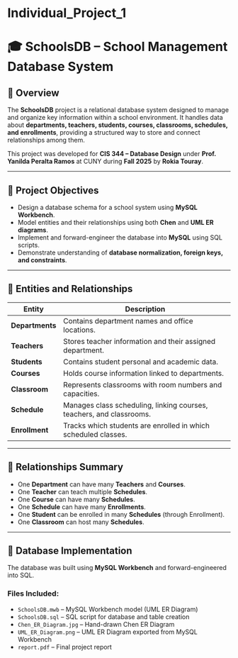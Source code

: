 # Individual_Project_1
# 🎓 SchoolsDB – School Management Database System

## 📘 Overview
The **SchoolsDB** project is a relational database system designed to manage and organize key information within a school environment. It handles data about **departments, teachers, students, courses, classrooms, schedules, and enrollments**, providing a structured way to store and connect relationships among them.

This project was developed for **CIS 344 – Database Design** under **Prof. Yanilda Peralta Ramos** at CUNY during **Fall 2025** by **Rokia Touray**.

---

## 🧠 Project Objectives
- Design a database schema for a school system using **MySQL Workbench**.
- Model entities and their relationships using both **Chen** and **UML ER diagrams**.
- Implement and forward-engineer the database into **MySQL** using SQL scripts.
- Demonstrate understanding of **database normalization, foreign keys, and constraints**.

---

## 🧩 Entities and Relationships

| Entity | Description |
|--------|--------------|
| **Departments** | Contains department names and office locations. |
| **Teachers** | Stores teacher information and their assigned department. |
| **Students** | Contains student personal and academic data. |
| **Courses** | Holds course information linked to departments. |
| **Classroom** | Represents classrooms with room numbers and capacities. |
| **Schedule** | Manages class scheduling, linking courses, teachers, and classrooms. |
| **Enrollment** | Tracks which students are enrolled in which scheduled classes. |

---

## 🔗 Relationships Summary
- One **Department** can have many **Teachers** and **Courses**.
- One **Teacher** can teach multiple **Schedules**.
- One **Course** can have many **Schedules**.
- One **Schedule** can have many **Enrollments**.
- One **Student** can be enrolled in many **Schedules** (through Enrollment).
- One **Classroom** can host many **Schedules**.

---

## 🧱 Database Implementation
The database was built using **MySQL Workbench** and forward-engineered into SQL.

### Files Included:
- `SchoolsDB.mwb` – MySQL Workbench model (UML ER Diagram)
- `SchoolsDB.sql` – SQL script for database and table creation
- `Chen_ER_Diagram.jpg` – Hand-drawn Chen ER Diagram
- `UML_ER_Diagram.png` – UML ER Diagram exported from MySQL Workbench
- `report.pdf` – Final project report


